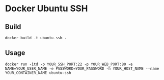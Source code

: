 # Docker Ubuntu SSH

## Build

```shell
docker build -t ubuntu-ssh .
```

## Usage

```shell
docker run -itd -p YOUR_SSH_PORT:22 -p YOUR_WEB_PORT:80 -e NAME=YOUR_USER_NAME -e PASSWORD=YOUR_PASSWORD -h YOUR_HOST_NAME --name YOUR_CONTAINER_NAME ubuntu-ssh
```